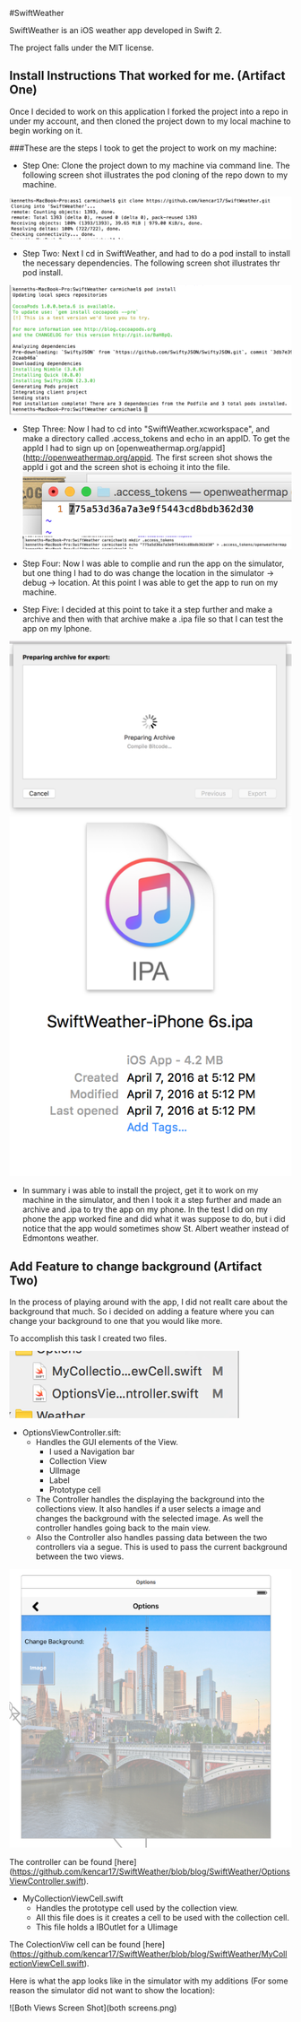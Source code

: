 #SwiftWeather

SwiftWeather  is an iOS weather app developed in Swift 2.

The project falls under the MIT license.

## Install Instructions That worked for me. (Artifact One)

  Once I decided to work on this application I forked the project into a repo in under my account, and then
cloned the project down to my local machine to begin working on it.

###These are the steps I took to get the project to work on my machine:

- Step One: Clone the project down to my machine via command line. The following screen shot illustrates
             the pod cloning of the repo down to my machine.

![Cloning Screen Shot](clone.png)

- Step Two: Next I cd in SwiftWeather, and had to do a pod install to install the necessary dependencies. The 
            following screen shot illustrates thr pod install. 

![Pod Install Screen Shot](podIntall.png)

- Step Three: Now I had to cd  into "SwiftWeather.xcworkspace", and make a directory called .access_tokens and 
              echo in an appID. To get the appId I had to sign up on [openweathermap.org/appid](http://openweathermap.org/appid. The first screen shot shows the appId i got and the
              screen shot is echoing it into the file.
![AppID Screen Shot](AppID.png)
![echo appid Screen Shot](echoId.png)


- Step Four: Now I was able to complie and run the app on the simulator, but one thing I had to do was change the
            location in the simulator -> debug -> location. At this point I was able to get the app to run on my
            machine.

- Step Five: I decided at this point to take it a step further and make a archive and then with that archive make
            a .ipa file so that I can test the app on my Iphone.

![Archive Screen Shot](archive.png)
![ipa File Screen Shot](ipa6s.png)

- In summary i was able to install the project, get it to work on my machine in the simulator, and then I took it
  a step further and made an archive and .ipa to try the app on my phone. In the test I did on my phone the app worked
  fine and did what it was suppose to do, but i did notice that the app would sometimes show St. Albert weather instead
  of Edmontons weather.

## Add Feature to change background (Artifact Two)

  In the process of playing around with the app, I did not reallt care about the background that much. So i decided on
adding a feature where you can change your background to one that you would like more.

  To accomplish this task I created two files.
  
  ![Files Created Screen Shot](filesAdded.png)
  
  - OptionsViewController.sift:
      - Handles the GUI elements of the View.
        - I used a Navigation bar 
        - Collection View
        - UIImage
        - Label
        - Prototype cell
      - The Controller handles the displaying the background into the collections view. It also handles
        if a user selects a image and changes the background with the selected image. As well the controller
        handles going back to the main view. 
      - Also the Controller also handles passing data between the two controllers via a segue. This is used to
        pass the current background between the two views.

  ![Elements Screen Shot](elements.png)
  
  The controller can be found [here] (https://github.com/kencar17/SwiftWeather/blob/blog/SwiftWeather/OptionsViewController.swift).

  - MyCollectionViewCell.swift
      - Handles the prototype cell used by the collection view.
      - All this file does is it creates a cell to be used with the collection cell.
      - This file holds a IBOutlet for a UIimage

  The ColectionViw cell can be found [here] (https://github.com/kencar17/SwiftWeather/blob/blog/SwiftWeather/MyCollectionViewCell.swift).
  
  
  Here is what the app looks like in the simulator with my additions (For some reason the simulator did not want to
  show the location):
  
  ![Both Views Screen Shot](both screens.png)
  
